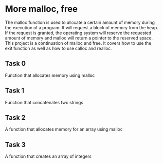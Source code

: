 # More malloc, free
The malloc function is used to allocate a certain amount of memory during the execution of a program. It will request a block of memory from the heap. If the request is granted, the operating system will reserve the requested amount of memory and malloc will return a pointer to the reserved space.
This project is a continuation of malloc and free.
It covers how to use the exit function as well as how to use calloc and realloc.
## Task 0
Function that allocates memory using malloc

## Task 1
Function that concatenates two strings

## Task 2
A function that allocates memory for an array using malloc

## Task 3
A function that creates an array of integers
